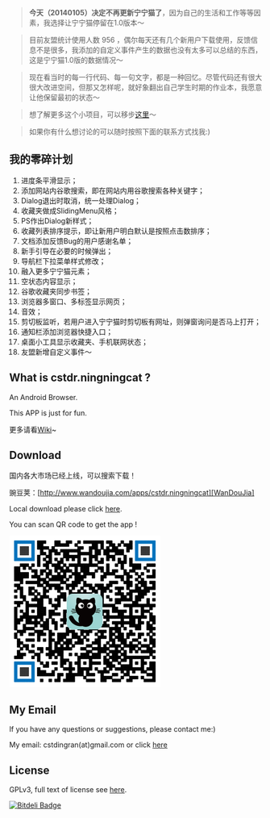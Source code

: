 > __今天（20140105）决定不再更新宁宁猫了__，因为自己的生活和工作等等因素，我选择让宁宁猫停留在1.0版本～

> 目前友盟统计使用人数 956 ，偶尔每天还有几个新用户下载使用，反馈信息不是很多，我添加的自定义事件产生的数据也没有太多可以总结的东西，这是宁宁猫1.0版的数据情况～

> 现在看当时的每一行代码、每一句文字，都是一种回忆。尽管代码还有很大很大改进空间，但那又怎样呢，就好象翻出自己学生时期的作业本，我愿意让他保留最初的状态～

> 想了解更多这个小项目，可以移步[这里][Wiki]～

> 如果你有什么想讨论的可以随时按照下面的联系方式找我:)

## 我的零碎计划
1. 进度条平滑显示；
2. 添加网站内谷歌搜索，即在网站内用谷歌搜索各种关键字；
3. Dialog退出时取消，统一处理Dialog；
4. 收藏夹做成SlidingMenu风格；
5. PS作出Dialog新样式；
6. 收藏列表排序提示，即让新用户明白默认是按照点击数排序；
7. 文档添加反馈Bug的用户感谢名单；
8. 新手引导在必要的时候弹出；
9. 导航栏下拉菜单样式修改；
10. 融入更多宁宁猫元素；
11. 空状态内容显示；
12. 谷歌收藏夹同步书签；
13. 浏览器多窗口、多标签显示网页；
14. 音效；
15. 剪切板监听，若用户进入宁宁猫时剪切板有网址，则弹窗询问是否马上打开；
16. 通知栏添加浏览器快捷入口；
17. 桌面小工具显示收藏夹、手机联网状态；
18. 友盟新增自定义事件～


## What is cstdr.ningningcat ?
An Android Browser.

This APP is just for fun.

更多请看[Wiki][Wiki]~

## Download
国内各大市场已经上线，可以搜索下载！

豌豆荚：[http://www.wandoujia.com/apps/cstdr.ningningcat][WanDouJia]

Local download please click [here][LocalDownload].

You can scan QR code to get the app !

[![QR code][QRCode]][LocalDownload]

## My Email 
If you have any questions or suggestions, please contact me:)

My email: cstdingran(at)gmail.com or click [here][Email]

## License
GPLv3, full text of license see [here][LocalLicense].




[Wiki]: https://github.com/cstdr/cstdr.ningningcat/wiki "Wiki"
[LocalLicense]: https://github.com/cstdr/cstdr.ningningcat/blob/master/LICENSE.txt "GPLv3"
[License]: http://www.gnu.org/licenses/gpl-3.0.html "GPLv3"
[LocalDownload]: https://github.com/cstdr/cstdr.ningningcat/raw/master/cstdr.ningningcat.apk "Local Download"
[Email]: mailto:cstdingran@gmail.com "Send email to cstdr"
[QRCode]: https://github.com/cstdr/cstdr.ningningcat/raw/master/download_qr.png "QR code to get the app !"
[WanDouJia]: http://www.wandoujia.com/apps/cstdr.ningningcat "豌豆荚下载"


[![Bitdeli Badge](https://d2weczhvl823v0.cloudfront.net/cstdr/cstdr.ningningcat/trend.png)](https://bitdeli.com/free "Bitdeli Badge")

